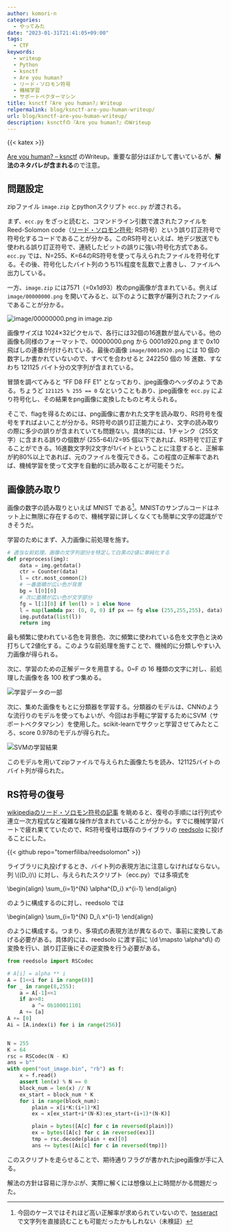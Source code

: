 ```yaml
---
author: komori-n
categories:
  - やってみた
date: "2023-01-31T21:41:05+09:00"
tags:
  - CTF
keywords:
  - writeup
  - Python
  - ksnctf
  - Are you human?
  - リード・ソロモン符号
  - 機械学習
  - サポートベクターマシン
title: ksnctf『Are you human?』Writeup
relpermalink: blog/ksnctf-are-you-human-writeup/
url: blog/ksnctf-are-you-human-writeup/
description: ksnctfの『Are you human?』のWriteup
---
```


{{< katex >}}

[Are you human? – ksnctf](https://ksnctf.sweetduet.info/problem/34) のWriteup。重要な部分はぼかして書いているが、**解法のネタバレが含まれる**ので注意。

## 問題設定

zipファイル `image.zip` とpythonスクリプト `ecc.py` が渡される。

まず、`ecc.py` をざっと読むと、コマンドライン引数で渡されたファイルをReed-Solomon code（[リード・ソロモン符号](https://ja.wikipedia.org/wiki/%E3%83%AA%E3%83%BC%E3%83%89%E3%83%BB%E3%82%BD%E3%83%AD%E3%83%A2%E3%83%B3%E7%AC%A6%E5%8F%B7); RS符号）という誤り訂正符号で符号化するコードであることが分かる。このRS符号といえば、地デジ放送でも使われる誤り訂正符号で、連続したビットの誤りに強い符号化方式である。`ecc.py` では、N=255、K=64のRS符号を使って与えられたファイルを符号化する。その後、符号化したバイト列のうち1%程度を乱数で上書きし、ファイルへ出力している。

一方、`image.zip` には7571（=0x1d93）枚のpng画像が含まれている。例えば `image/00000000.png` を開いてみると、以下のように数字が羅列されたファイルであることが分かる。

![](image.png "image/00000000.png in image.zip")

画像サイズは 1024×32ピクセルで、各行には32個の16進数が並んでいる。他の画像も同様のフォーマットで、00000000.png から 0001d920.png まで 0x10 飛ばしの連番が付けられている。最後の画像 `image/0001d920.png` には 10 個の数字しか書かれていないので、すべてを合わせると 242250 個の 16 進数、すなわち 121125 バイト分の文字列が含まれている。

冒頭を調べてみると “FF D8 FF E1” となっており、jpeg画像のヘッダのようである。ちょうど `121125 % 255 == 0` なということもあり、jpeg画像を `ecc.py` により符号化し、その結果をpng画像に変換したものと考えられる。

そこで、flagを得るためには、png画像に書かれた文字を読み取り、RS符号を復号をすればよいことが分かる。RS符号の誤り訂正能力により、文字の読み取りの際に多少の誤りが含まれていても問題ない。具体的には、1チャンク（255文字）に含まれる誤りの個数が (255-64)/2=95 個以下であれば、RS符号で訂正することができる。16進数文字列2文字が1バイトということに注意すると、正解率が約80%以上であれば、元のファイルを復元できる。この程度の正解率であれば、機械学習を使って文字を自動的に読み取ることが可能そうだ。

## 画像読み取り

画像の数字の読み取りといえば MNIST である[^1]。MNISTのサンプルコードはネット上に無限に存在するので、機械学習に詳しくなくても簡単に文字の認識ができそうだ。

[^1]: 今回のケースではそれほど高い正解率が求められていないので、[tesseract](https://github.com/tesseract-ocr/tesseract) で文字列を直接読むことも可能だったかもしれない（未検証）

学習のためにまず、入力画像に前処理を施す。

```py
# 適当な前処理。画像の文字列部分を特定して白黒の2値に単純化する
def preprocess(img):
    data = img.getdata()
    ctr = Counter(data)
    l = ctr.most_common(2)
    # 一番面積が広い色が背景
    bg = l[0][0]
    # 次に面積が広い色が文字部分
    fg = l[1][0] if len(l) > 1 else None
    l = map(lambda px: (0, 0, 0) if px == fg else (255,255,255), data)
    img.putdata(list(l))
    return img
```

最も頻繁に使われている色を背景色、次に頻繁に使われている色を文字色と決め打ちして2値化する。このような前処理を施すことで、機械的に分類しやすい入力画像が得られる。

次に、学習のための正解データを用意する。0~F の 16 種類の文字に対し、前処理した画像を各 100 枚ずつ集める。

![学習データの一部](image-3.png "「1」に対する学習データの一部。0~F x 100 枚の画像を気合で分類する")

次に、集めた画像をもとに分類器を学習する。分類器のモデルは、CNNのような流行りのモデルを使ってもよいが、今回はお手軽に学習するためにSVM（サポートベクタマシン）を使用した。scikit-learnでサクッと学習させてみたところ、score 0.978のモデルが得られた。

![SVMの学習結果](image-4.png "SVMの学習結果。scoreが0.978と高い")

このモデルを用いてzipファイルで与えられた画像たちを読み、121125バイトのバイト列が得られた。

## RS符号の復号

[wikipediaのリード・ソロモン符号の記事](https://ja.wikipedia.org/wiki/%E3%83%AA%E3%83%BC%E3%83%89%E3%83%BB%E3%82%BD%E3%83%AD%E3%83%A2%E3%83%B3%E7%AC%A6%E5%8F%B7) を眺めると、復号の手順には行列式や連立一次方程式など複雑な操作が含まれていることが分かる。すでに機械学習パートで疲れ果てていたので、RS符号復号は既存のライブラリの [reedsolo](https://github.com/tomerfiliba/reedsolomon) に投げることにした。

{{< github repo="tomerfiliba/reedsolomon" >}}

ライブラリに丸投げするとき、バイト列の表現方法に注意しなければならない。列 \\((D_i)\\) に対し、与えられたスクリプト（ecc.py）では多項式を

\\begin{align}
\\sum\_{i=1}^{N} \\alpha^{D_i} x^{i-1}
\\end{align}

のように構成するのに対し、reedsolo では

\\begin{align}
\\sum\_{i=1}^{N} D_i\\ x^{i-1}
\\end{align}

のように構成する。つまり、多項式の表現方法が異なるので、事前に変換してあげる必要がある。具体的には、reedsolo に渡す前に \\(d \\mapsto \\alpha^d\\) の変換を行い、誤り訂正後にその逆変換を行う必要がある。

```py
from reedsolo import RSCodec

# A[i] = alpha ** i
A = [1<<i for i in range(8)]
for _ in range(8,255):
    a = A[-1]<<1
    if a>>8:
        a ^= 0b100011101
    A += [a]
A += [0]
Ai = [A.index(i) for i in range(256)]


N = 255
K = 64
rsc = RSCodec(N - K)
ans = b""
with open("out_image.bin", "rb") as f:
    x = f.read()
    assert len(x) % N == 0
    block_num = len(x) // N
    ex_start = block_num * K
    for i in range(block_num):
        plain = x[i*K:(i+1)*K]
        ex = x[ex_start+i*(N-K):ex_start+(i+1)*(N-K)]

        plain = bytes([A[c] for c in reversed(plain)])
        ex = bytes([A[c] for c in reversed(ex)])
        tmp = rsc.decode(plain + ex)[0]
        ans += bytes([Ai[c] for c in reversed(tmp)])
```

このスクリプトを走らせることで、期待通りフラグが書かれたjpeg画像が手に入る。

解法の方針は容易に浮かぶが、実際に解くには想像以上に時間がかる問題だった。
